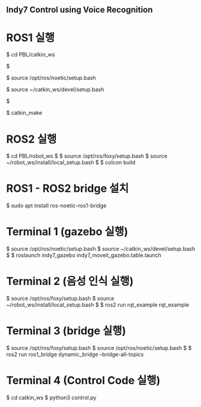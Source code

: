 ## Indy7 Control using Voice Recognition

# ROS1 실행
$ cd PBL/catkin_ws 

$ 

$ source /opt/ros/noetic/setup.bash 

$ source ~/catkin_ws/devel/setup.bash 

$ 

$ catkin_make 

# ROS2 실행
$ cd PBL/robot_ws 
$ 
$ source /opt/ros/foxy/setup.bash 
$ source ~/robot_ws/install/local_setup.bash 
$ 
$ colcon build 

# ROS1 - ROS2 bridge 설치
$ sudo apt install ros-noetic-ros1-bridge 

# Terminal 1 (gazebo 실행)
$ source /opt/ros/noetic/setup.bash 
$ source ~/catkin_ws/devel/setup.bash 
$ 
$ roslaunch indy7_gazebo indy7_moveit_gazebo.table.launch 

# Terminal 2 (음성 인식 실행)
$ source /opt/ros/foxy/setup.bash 
$ source ~/robot_ws/install/local_setup.bash 
$ 
$ ros2 run rqt_example rqt_example 

# Terminal 3 (bridge 실행)
$ source /opt/ros/foxy/setup.bash 
$ source /opt/ros/noetic/setup.bash 
$ 
$ ros2 run ros1_bridge dynamic_bridge –bridge-all-topics 

# Terminal 4 (Control Code 실행)
$ cd catkin_ws 
$ python3 control.py 
